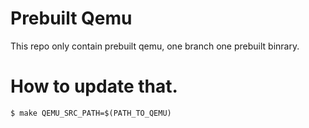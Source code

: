 # Prebuilt Qemu

This repo only contain prebuilt qemu, one branch one prebuilt binrary.

# How to update that.
```
$ make QEMU_SRC_PATH=$(PATH_TO_QEMU)
```
